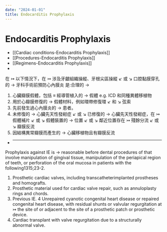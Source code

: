 ```yaml
---
date: "2024-01-01"
title: Endocarditis Prophylaxis
---
```



# Endocarditis Prophylaxis

- [[Cardiac conditions-Endocarditis Prophylaxis]]
- [[Procedures-Endocarditis Prophylaxis]]
- [[Regimens-Endocarditis Prophylaxis]]
-

在 ↣ 以下情況下，在 ↣ 涉及牙齦組織操縱、牙根尖區操縱 ↙ 或 ↘ 口腔黏膜穿孔的 → 牙科手術前預防心內膜炎 是:合理的 →

1. 心臟瓣膜假體，包括 ≡ 經導管植入的 → 假體 e.g. ICD 和同種異體移植物
2. 用於心瓣膜修復的 → 假體材料，例如環帶修復環 ↙ 和 ↘ 弦索
3. 先前發生過心內膜炎的 → 患者。
4. 未修復的 → 心臟先天性發紺症 ↙ 或 ↘ 已修復的 → 心臟先天性發紺症，在 ↣ 假體補片 ↙ 或 ↘ 假體裝置的 → 位置 ↙ 或 ↘ 鄰近位置存在 ↣ 殘餘分流 ↙ 或 ↘ 瓣膜反流
5. 因結構異常瓣膜而產生的 → 心臟移植物且有瓣膜反流

- ***

Prophylaxis against IE is → reasonable before dental procedures of that involve manipulation of gingival tissue, manipulation of the periapical region of teeth, or perforation of the oral mucosa in patients with the following1315;23-2.

1. Prosthetic cardiac valves, including transcatheterimplanted prostheses and homografts.
2. Prosthetic material used for cardiac valve repair, such as annuloplasty rings and chords.
3. Previous IE.
   4 Unrepaired cyanotic congenital heart disease or repaired congenital heart disease, with residual shunts or valvular regurgitation at ↣ the site of or adjacent to the site of a prosthetic patch or prosthetic device.
4. Cardiac transplant with valve regurgitation due to a structurally abnormal valve.
